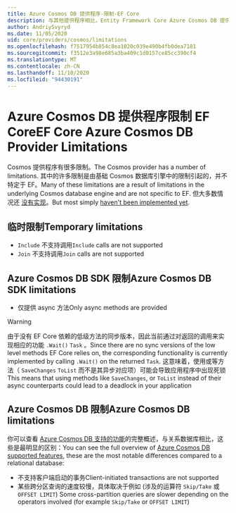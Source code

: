 ```yaml
---
title: Azure Cosmos DB 提供程序-限制-EF Core
description: 与其他提供程序相比，Entity Framework Core Azure Cosmos DB 提供程序的限制
author: AndriySvyryd
ms.date: 11/05/2020
uid: core/providers/cosmos/limitations
ms.openlocfilehash: f7517954b854c8ea1020c039e490b4fb0dea7181
ms.sourcegitcommit: f3512e3a98e685a3ba409c1d0157ce85cc390cf4
ms.translationtype: MT
ms.contentlocale: zh-CN
ms.lasthandoff: 11/10/2020
ms.locfileid: "94430191"
---
```

# <a name="ef-core-azure-cosmos-db-provider-limitations"></a><span data-ttu-id="876af-103">Azure Cosmos DB 提供程序限制 EF Core</span><span class="sxs-lookup"><span data-stu-id="876af-103">EF Core Azure Cosmos DB Provider Limitations</span></span>

<span data-ttu-id="876af-104">Cosmos 提供程序有很多限制。</span><span class="sxs-lookup"><span data-stu-id="876af-104">The Cosmos provider has a number of limitations.</span></span> <span data-ttu-id="876af-105">其中的许多限制是由基础 Cosmos 数据库引擎中的限制引起的，并不特定于 EF。</span><span class="sxs-lookup"><span data-stu-id="876af-105">Many of these limitations are a result of limitations in the underlying Cosmos database engine and are not specific to EF.</span></span> <span data-ttu-id="876af-106">但大多数情况还 [没有实现](https://github.com/dotnet/efcore/issues?page=1&q=is%3Aissue+is%3Aopen+Cosmos+in%3Atitle+label%3Atype-enhancement+sort%3Areactions-%2B1-desc)。</span><span class="sxs-lookup"><span data-stu-id="876af-106">But most simply [haven't been implemented yet](https://github.com/dotnet/efcore/issues?page=1&q=is%3Aissue+is%3Aopen+Cosmos+in%3Atitle+label%3Atype-enhancement+sort%3Areactions-%2B1-desc).</span></span>

## <a name="temporary-limitations"></a><span data-ttu-id="876af-107">临时限制</span><span class="sxs-lookup"><span data-stu-id="876af-107">Temporary limitations</span></span>

- <span data-ttu-id="876af-108">`Include` 不支持调用</span><span class="sxs-lookup"><span data-stu-id="876af-108">`Include` calls are not supported</span></span>
- <span data-ttu-id="876af-109">`Join` 不支持调用</span><span class="sxs-lookup"><span data-stu-id="876af-109">`Join` calls are not supported</span></span>

## <a name="azure-cosmos-db-sdk-limitations"></a><span data-ttu-id="876af-110">Azure Cosmos DB SDK 限制</span><span class="sxs-lookup"><span data-stu-id="876af-110">Azure Cosmos DB SDK limitations</span></span>

- <span data-ttu-id="876af-111">仅提供 async 方法</span><span class="sxs-lookup"><span data-stu-id="876af-111">Only async methods are provided</span></span>

> [!WARNING]
> <span data-ttu-id="876af-112">由于没有 EF Core 依赖的低级方法的同步版本，因此当前通过对返回的调用来实现相应的功能 `.Wait()` `Task` 。</span><span class="sxs-lookup"><span data-stu-id="876af-112">Since there are no sync versions of the low level methods EF Core relies on, the corresponding functionality is currently implemented by calling `.Wait()` on the returned `Task`.</span></span> <span data-ttu-id="876af-113">这意味着，使用或等方法（ `SaveChanges` `ToList` 而不是其异步对应项）可能会导致应用程序中出现死锁</span><span class="sxs-lookup"><span data-stu-id="876af-113">This means that using methods like `SaveChanges`, or `ToList` instead of their async counterparts could lead to a deadlock in your application</span></span>

## <a name="azure-cosmos-db-limitations"></a><span data-ttu-id="876af-114">Azure Cosmos DB 限制</span><span class="sxs-lookup"><span data-stu-id="876af-114">Azure Cosmos DB limitations</span></span>

<span data-ttu-id="876af-115">你可以查看 [Azure Cosmos DB 支持的功能](/azure/cosmos-db/modeling-data)的完整概述，与关系数据库相比，这些是最明显的区别：</span><span class="sxs-lookup"><span data-stu-id="876af-115">You can see the full overview of [Azure Cosmos DB supported features](/azure/cosmos-db/modeling-data), these are the most notable differences compared to a relational database:</span></span>

- <span data-ttu-id="876af-116">不支持客户端启动的事务</span><span class="sxs-lookup"><span data-stu-id="876af-116">Client-initiated transactions are not supported</span></span>
- <span data-ttu-id="876af-117">某些跨分区查询的速度较慢，具体取决于例如 (涉及的运算符 `Skip/Take` 或 `OFFSET LIMIT`) </span><span class="sxs-lookup"><span data-stu-id="876af-117">Some cross-partition queries are slower depending on the operators involved (for example `Skip/Take` or `OFFSET LIMIT`)</span></span>
